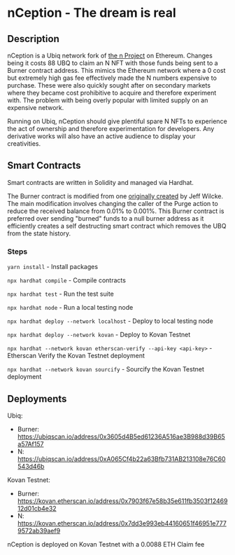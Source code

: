 # nCeption - The dream is real

## Description

nCeption is a Ubiq network fork of [the n Project](https://twitter.com/the_n_project_) on Ethereum. Changes being it costs 88 UBQ to claim an N NFT with those funds being sent to a Burner contract address. This mimics the Ethereum network where a 0 cost but extremely high gas fee effectively made the N numbers expensive to purchase. These were also quickly sought after on secondary markets where they became cost prohibitive to acquire and therefore experiment with. The problem with being overly popular with limited supply on an expensive network.

Running on Ubiq, nCeption should give plentiful spare N NFTs to experience the act of ownership and therefore experimentation for developers. Any derivative works will also have an active audience to display your creativities.

## Smart Contracts

Smart contracts are written in Solidity and managed via Hardhat.

The Burner contract is modified from one [originally created](https://ethereum.stackexchange.com/a/17617) by Jeff Wilcke. The main modification involves changing the caller of the Purge action to reduce the received balance from 0.01% to 0.001%. This Burner contract is preferred over sending "burned" funds to a null burner address as it efficiently creates a self destructing smart contract which removes the UBQ from the state history.

### Steps

`yarn install` - Install packages

`npx hardhat compile` - Compile contracts

`npx hardhat test` - Run the test suite

`npx hardhat node` - Run a local testing node

`npx hardhat deploy --network localhost` - Deploy to local testing node

`npx hardhat deploy --network kovan` - Deploy to Kovan Testnet

`npx hardhat --network kovan etherscan-verify --api-key <api-key>` - Etherscan Verify the Kovan Testnet deployment

`npx hardhat --network kovan sourcify` - Sourcify the Kovan Testnet deployment

## Deployments

Ubiq:
* Burner: https://ubiqscan.io/address/0x3605d4B5ed61236A516ae3B988d39B65a57Af157
* N: https://ubiqscan.io/address/0xA065Cf4b22a63Bfb731AB213108e76C60543d46b

Kovan Testnet:
* Burner: https://kovan.etherscan.io/address/0x7903f67e58b35e611fb3503f1246912d01cb4e32
* N: https://kovan.etherscan.io/address/0x7dd3e993eb44160651f46951e7779572ab39aef9

nCeption is deployed on Kovan Testnet with a 0.0088 ETH Claim fee
